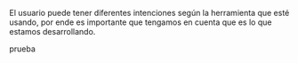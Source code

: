 El usuario puede tener diferentes intenciones según la herramienta que esté usando, por ende es importante que tengamos en cuenta que es lo que estamos desarrollando.

prueba